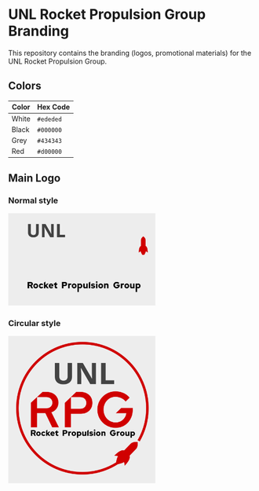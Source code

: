 # UNL Rocket Propulsion Group Branding

This repository contains the branding (logos, promotional materials) for the UNL Rocket Propulsion Group.

## Colors

| Color | Hex Code  |
|-------|-----------|
| White | `#ededed` |
| Black | `#000000` |
|  Grey | `#434343` |
|  Red  | `#d00000` |

## Main Logo
### Normal style
<img width="300" src="main-logo.svg">

### Circular style
<img width="300" src="main-logo-circular.svg">
